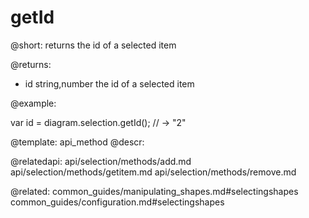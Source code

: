 getId
============

@short: returns the id of a selected item
	
@returns:

- id	string,number	the id of a selected item

@example:

var id = diagram.selection.getId(); // -> "2"


@template:	api_method
@descr:

@relatedapi:
	api/selection/methods/add.md
    api/selection/methods/getitem.md
	api/selection/methods/remove.md
    
@related:
	common_guides/manipulating_shapes.md#selectingshapes
	common_guides/configuration.md#selectingshapes